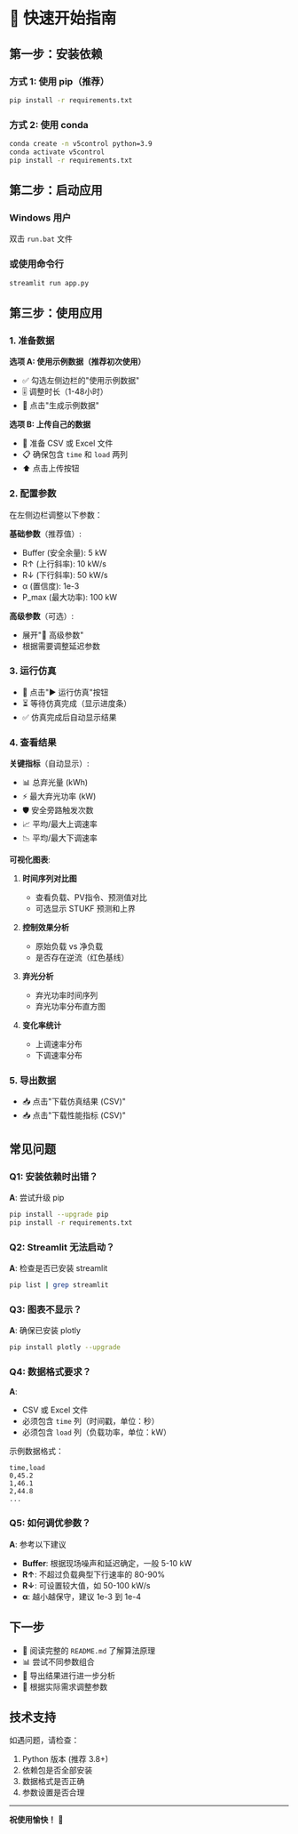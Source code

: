 # 🚀 快速开始指南

## 第一步：安装依赖

### 方式 1: 使用 pip（推荐）
```bash
pip install -r requirements.txt
```

### 方式 2: 使用 conda
```bash
conda create -n v5control python=3.9
conda activate v5control
pip install -r requirements.txt
```

## 第二步：启动应用

### Windows 用户
双击 `run.bat` 文件

### 或使用命令行
```bash
streamlit run app.py
```

## 第三步：使用应用

### 1. 准备数据
**选项 A: 使用示例数据（推荐初次使用）**
- ✅ 勾选左侧边栏的"使用示例数据"
- 🎚️ 调整时长（1-48小时）
- 🔘 点击"生成示例数据"

**选项 B: 上传自己的数据**
- 📁 准备 CSV 或 Excel 文件
- 📋 确保包含 `time` 和 `load` 两列
- ⬆️ 点击上传按钮

### 2. 配置参数
在左侧边栏调整以下参数：

**基础参数**（推荐值）:
- Buffer (安全余量): 5 kW
- R↑ (上行斜率): 10 kW/s
- R↓ (下行斜率): 50 kW/s
- α (置信度): 1e-3
- P_max (最大功率): 100 kW

**高级参数**（可选）:
- 展开"🔧 高级参数"
- 根据需要调整延迟参数

### 3. 运行仿真
- 🎯 点击"▶️ 运行仿真"按钮
- ⏳ 等待仿真完成（显示进度条）
- ✅ 仿真完成后自动显示结果

### 4. 查看结果

**关键指标**（自动显示）:
- 📊 总弃光量 (kWh)
- ⚡ 最大弃光功率 (kW)
- 🛡️ 安全旁路触发次数
- 📈 平均/最大上调速率
- 📉 平均/最大下调速率

**可视化图表**:
1. **时间序列对比图**
   - 查看负载、PV指令、预测值对比
   - 可选显示 STUKF 预测和上界

2. **控制效果分析**
   - 原始负载 vs 净负载
   - 是否存在逆流（红色基线）

3. **弃光分析**
   - 弃光功率时间序列
   - 弃光功率分布直方图

4. **变化率统计**
   - 上调速率分布
   - 下调速率分布

### 5. 导出数据
- 📥 点击"下载仿真结果 (CSV)"
- 📥 点击"下载性能指标 (CSV)"

## 常见问题

### Q1: 安装依赖时出错？
**A**: 尝试升级 pip
```bash
pip install --upgrade pip
pip install -r requirements.txt
```

### Q2: Streamlit 无法启动？
**A**: 检查是否已安装 streamlit
```bash
pip list | grep streamlit
```

### Q3: 图表不显示？
**A**: 确保已安装 plotly
```bash
pip install plotly --upgrade
```

### Q4: 数据格式要求？
**A**:
- CSV 或 Excel 文件
- 必须包含 `time` 列（时间戳，单位：秒）
- 必须包含 `load` 列（负载功率，单位：kW）

示例数据格式：
```csv
time,load
0,45.2
1,46.1
2,44.8
...
```

### Q5: 如何调优参数？
**A**: 参考以下建议
- **Buffer**: 根据现场噪声和延迟确定，一般 5-10 kW
- **R↑**: 不超过负载典型下行速率的 80-90%
- **R↓**: 可设置较大值，如 50-100 kW/s
- **α**: 越小越保守，建议 1e-3 到 1e-4

## 下一步

- 📖 阅读完整的 `README.md` 了解算法原理
- 📊 尝试不同参数组合
- 💾 导出结果进行进一步分析
- 🔧 根据实际需求调整参数

## 技术支持

如遇问题，请检查：
1. Python 版本 (推荐 3.8+)
2. 依赖包是否全部安装
3. 数据格式是否正确
4. 参数设置是否合理

---

**祝使用愉快！** 🎉

